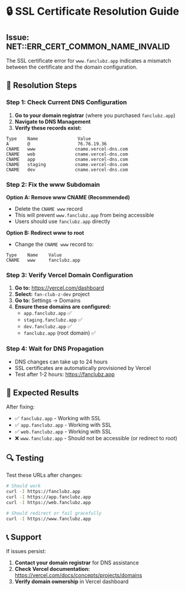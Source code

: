 # 🔒 SSL Certificate Resolution Guide

## **Issue: NET::ERR_CERT_COMMON_NAME_INVALID**

The SSL certificate error for `www.fanclubz.app` indicates a mismatch between the certificate and the domain configuration.

## **🔧 Resolution Steps**

### **Step 1: Check Current DNS Configuration**

1. **Go to your domain registrar** (where you purchased `fanclubz.app`)
2. **Navigate to DNS Management**
3. **Verify these records exist:**

```
Type    Name               Value
A       @                  76.76.19.36
CNAME   www               cname.vercel-dns.com
CNAME   web               cname.vercel-dns.com
CNAME   app               cname.vercel-dns.com
CNAME   staging           cname.vercel-dns.com
CNAME   dev               cname.vercel-dns.com
```

### **Step 2: Fix the www Subdomain**

**Option A: Remove www CNAME (Recommended)**
- Delete the `CNAME www` record
- This will prevent `www.fanclubz.app` from being accessible
- Users should use `fanclubz.app` directly

**Option B: Redirect www to root**
- Change the `CNAME www` record to:
```
Type    Name    Value
CNAME   www     fanclubz.app
```

### **Step 3: Verify Vercel Domain Configuration**

1. **Go to:** https://vercel.com/dashboard
2. **Select:** `fan-club-z-dev` project
3. **Go to:** Settings → Domains
4. **Ensure these domains are configured:**
   - `app.fanclubz.app` ✅
   - `staging.fanclubz.app` ✅
   - `dev.fanclubz.app` ✅
   - `fanclubz.app` (root domain) ✅

### **Step 4: Wait for DNS Propagation**

- DNS changes can take up to 24 hours
- SSL certificates are automatically provisioned by Vercel
- Test after 1-2 hours: https://fanclubz.app

## **🎯 Expected Results**

After fixing:
- ✅ `fanclubz.app` - Working with SSL
- ✅ `app.fanclubz.app` - Working with SSL
- ✅ `web.fanclubz.app` - Working with SSL
- ❌ `www.fanclubz.app` - Should not be accessible (or redirect to root)

## **🔍 Testing**

Test these URLs after changes:
```bash
# Should work
curl -I https://fanclubz.app
curl -I https://app.fanclubz.app
curl -I https://web.fanclubz.app

# Should redirect or fail gracefully
curl -I https://www.fanclubz.app
```

## **📞 Support**

If issues persist:
1. **Contact your domain registrar** for DNS assistance
2. **Check Vercel documentation:** https://vercel.com/docs/concepts/projects/domains
3. **Verify domain ownership** in Vercel dashboard 